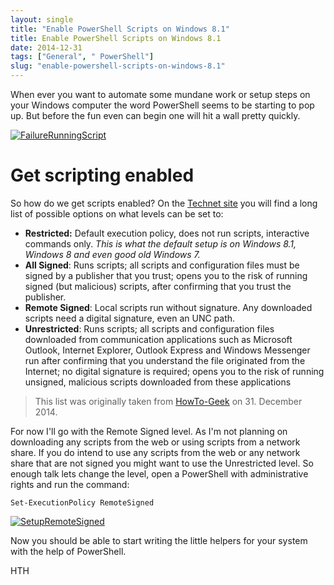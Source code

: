 ```yaml
---
layout: single
title: "Enable PowerShell Scripts on Windows 8.1"
title: Enable PowerShell Scripts on Windows 8.1
date: 2014-12-31
tags: ["General", " PowerShell"]
slug: "enable-powershell-scripts-on-windows-8.1"
---
```


When ever you want to automate some mundane work or setup steps on your Windows computer the word PowerShell seems to be starting to pop up. But before the fun even can begin one will hit a wall pretty quickly.

[![FailureRunningScript](http://mallibone-blog.azurewebsites.net/posts/files/a47559ed-fe11-4afa-9597-a0a8d1178de1.png "FailureRunningScript")](http://mallibone-blog.azurewebsites.net/posts/files/d097830b-db83-4015-b5d8-1458d3a60b84.png)

# Get scripting enabled

So how do we get scripts enabled? On the [Technet site](http://technet.microsoft.com/library/hh847748.aspx) you will find a long list of possible options on what levels can be set to:

- **Restricted:** Default execution policy, does not run scripts, interactive commands only. *This is what the default setup is on Windows 8.1, Windows 8 and even good old Windows 7.*
- **All Signed**: Runs scripts; all scripts and configuration files must be signed by a publisher that you trust; opens you to the risk of running signed (but malicious) scripts, after confirming that you trust the publisher.
- **Remote Signed**: Local scripts run without signature. Any downloaded scripts need a digital signature, even an UNC path.
- **Unrestricted**: Runs scripts; all scripts and configuration files downloaded from communication applications such as Microsoft Outlook, Internet Explorer, Outlook Express and Windows Messenger run after confirming that you understand the file originated from the Internet; no digital signature is required; opens you to the risk of running unsigned, malicious scripts downloaded from these applications



> This list was originally taken from [HowTo-Geek](http://www.howtogeek.com/106273/how-to-allow-the-execution-of-powershell-scripts-on-windows-7/) on 31. December 2014.


For now I'll go with the Remote Signed level. As I'm not planning on downloading any scripts from the web or using scripts from a network share. If you do intend to use any scripts from the web or any network share that are not signed you might want to use the Unrestricted level. So enough talk lets change the level, open a PowerShell with administrative rights and run the command:


    Set-ExecutionPolicy RemoteSigned


[![SetupRemoteSigned](http://mallibone-blog.azurewebsites.net/posts/files/c83367fe-a3e1-4809-b4c0-849e13379061.png "SetupRemoteSigned")](http://mallibone-blog.azurewebsites.net/posts/files/9b0c9fd9-5993-49f1-a519-b8d26b67d4c1.png)

Now you should be able to start writing the little helpers for your system with the help of PowerShell.

HTH
